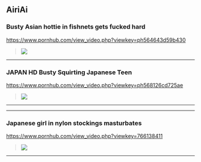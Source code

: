 ## AiriAi
### Busty Asian hottie in fishnets gets fucked hard
https://www.pornhub.com/view_video.php?viewkey=ph564643d59b430
>![](https://ci.phncdn.com/videos/201511/13/61558081/original/(m=ecuKGgaaaa)(mh=cdSpR9JqzR9NJWB0)9.jpg)
---
### JAPAN HD Busty Squirting Japanese Teen
https://www.pornhub.com/view_video.php?viewkey=ph568126cd725ae
>![](https://ci.phncdn.com/videos/201512/28/64756981/original/(m=ecuKGgaaaa)(mh=nPXorF1KCk9vI1F6)9.jpg)
---
---
### Japanese girl in nylon stockings masturbates
https://www.pornhub.com/view_video.php?viewkey=766138411
>![](https://di.phncdn.com/videos/201501/24/37967111/original/(m=ecuKGgaaaa)(mh=2ImPi9w6eZmh3GEb)6.jpg)
---
